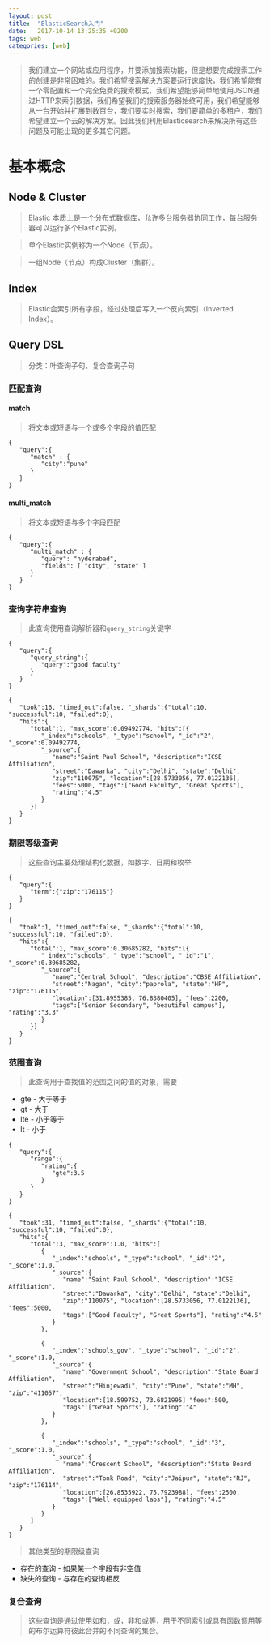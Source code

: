 ```yaml
---
layout: post
title:  "ElasticSearch入门"
date:   2017-10-14 13:25:35 +0200
tags: web
categories: [web]
---
```


> 我们建立一个网站或应用程序，并要添加搜索功能，但是想要完成搜索工作的创建是非常困难的。我们希望搜索解决方案要运行速度快，我们希望能有一个零配置和一个完全免费的搜索模式，我们希望能够简单地使用JSON通过HTTP来索引数据，我们希望我们的搜索服务器始终可用，我们希望能够从一台开始并扩展到数百台，我们要实时搜索，我们要简单的多租户，我们希望建立一个云的解决方案。因此我们利用Elasticsearch来解决所有这些问题及可能出现的更多其它问题。

# 基本概念
## Node & Cluster
> Elastic 本质上是一个分布式数据库，允许多台服务器协同工作，每台服务器可以运行多个Elastic实例。

> 单个Elastic实例称为一个Node（节点）。

> 一组Node（节点）构成Cluster（集群）。

## Index

> Elastic会索引所有字段，经过处理后写入一个反向索引（Inverted Index）。

## Query DSL
> 分类：叶查询子句、复合查询子句

### 匹配查询
#### match
> 将文本或短语与一个或多个字段的值匹配

```
{
   "query":{
      "match" : {
         "city":"pune"
      }
   }
}
```

#### multi_match
> 将文本或短语与多个字段匹配

```
{
   "query":{
      "multi_match" : {
         "query": "hyderabad",
         "fields": [ "city", "state" ]
      }
   }
}
```

### 查询字符串查询
> 此查询使用查询解析器和```query_string```关键字

```
{
   "query":{
      "query_string":{
         "query":"good faculty"
      }
   }
}
```

```
{
   "took":16, "timed_out":false, "_shards":{"total":10, "successful":10, "failed":0}, 
   "hits":{
      "total":1, "max_score":0.09492774, "hits":[{
         "_index":"schools", "_type":"school", "_id":"2", "_score":0.09492774, 
         "_source":{
            "name":"Saint Paul School", "description":"ICSE Affiliation",
            "street":"Dawarka", "city":"Delhi", "state":"Delhi",
            "zip":"110075", "location":[28.5733056, 77.0122136],
            "fees":5000, "tags":["Good Faculty", "Great Sports"],
            "rating":"4.5" 
         }
      }]
   }
}
```

### 期限等级查询
> 这些查询主要处理结构化数据，如数字、日期和枚举

```
{
   "query":{
      "term":{"zip":"176115"}
   }
}
```

```
{
   "took":1, "timed_out":false, "_shards":{"total":10, "successful":10, "failed":0},
   "hits":{
      "total":1, "max_score":0.30685282, "hits":[{
         "_index":"schools", "_type":"school", "_id":"1", "_score":0.30685282,
         "_source":{
            "name":"Central School", "description":"CBSE Affiliation",
            "street":"Nagan", "city":"paprola", "state":"HP", "zip":"176115",
            "location":[31.8955385, 76.8380405], "fees":2200, 
            "tags":["Senior Secondary", "beautiful campus"], "rating":"3.3"
         }
      }]
   }
}
```

### 范围查询
> 此查询用于查找值的范围之间的值的对象，需要
- gte - 大于等于
- gt  - 大于
- lte - 小于等于
- lt  - 小于

```
{
   "query":{
      "range":{
         "rating":{
            "gte":3.5
         }
      }
   }
}
```

```
{
   "took":31, "timed_out":false, "_shards":{"total":10, "successful":10, "failed":0},
   "hits":{
      "total":3, "max_score":1.0, "hits":[
         {
            "_index":"schools", "_type":"school", "_id":"2", "_score":1.0,
            "_source":{
               "name":"Saint Paul School", "description":"ICSE Affiliation",
               "street":"Dawarka", "city":"Delhi", "state":"Delhi", 
               "zip":"110075", "location":[28.5733056, 77.0122136], "fees":5000, 
               "tags":["Good Faculty", "Great Sports"], "rating":"4.5"
            }
         }, 

         {
            "_index":"schools_gov", "_type":"school", "_id":"2", "_score":1.0, 
            "_source":{
               "name":"Government School", "description":"State Board Affiliation",
               "street":"Hinjewadi", "city":"Pune", "state":"MH", "zip":"411057",
               "location":[18.599752, 73.6821995] "fees":500, 
               "tags":["Great Sports"], "rating":"4"
            }
         },

         {
            "_index":"schools", "_type":"school", "_id":"3", "_score":1.0,
            "_source":{
               "name":"Crescent School", "description":"State Board Affiliation",
               "street":"Tonk Road", "city":"Jaipur", "state":"RJ", "zip":"176114", 
               "location":[26.8535922, 75.7923988], "fees":2500,
               "tags":["Well equipped labs"], "rating":"4.5"
            }
         }
      ]
   }
}
```
> 其他类型的期限级查询
 - 存在的查询 - 如果某一个字段有非空值
 - 缺失的查询 - 与存在的查询相反
 
### 复合查询
> 这些查询是通过使用如和，或，非和或等，用于不同索引或具有函数调用等的布尔运算符彼此合并的不同查询的集合。


